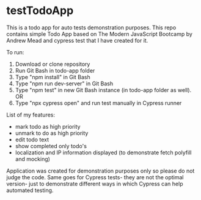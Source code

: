 # testTodoApp
This is a todo app for auto tests demonstration purposes.
This repo contains simple Todo App based on The Modern JavaScript Bootcamp by Andrew Mead and cypress test that I have created for it. 

To run:
1. Download or clone repository
2. Run Git Bash in todo-app folder
3. Type "npm install" in Git Bash
4. Type "npm run dev-server" in Git Bash
5. Type "npm test" in new Git Bash instance (in todo-app folder as well).
OR
6. Type "npx cypress open" and run test manually in Cypress runner 

List of my features:
- mark todo as high priority
- unmark to do as high priority
- edit todo text
- show completed only todo's
- localization and IP information displayed (to demonstrate fetch polyfill and mocking)

Application was created for demonstration purposes only so please do not judge the code. 
Same goes for Cypress tests- they are not the optimal version- just to demonstrate different ways in which Cypress can help automated testing.
